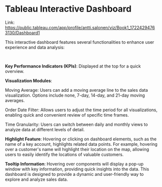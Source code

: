 # Tableau Interactive Dashboard

Link: https://public.tableau.com/app/profile/antti.salonen/viz/Book1_17224294763130/Dashboard1

This interactive dashboard features several functionalities to enhance user experience and data analysis:

<br>

**Key Performance Indicators (KPIs)**: Displayed at the top for a quick overview.

**Visualization Modules**:

Moving Average: Users can add a moving average line to the sales data  visualization. Options include none, 7-day, 14-day, and 21-day moving        averages.

Order Date Filter: Allows users to adjust the time period for all visualizations, enabling quick and convenient review of specific time frames.

Time Granularity: Users can switch between daily and monthly views to analyze data at different levels of detail.

**Highlight Feature**:
Hovering or clicking on dashboard elements, such as the name of a key account, highlights related data points. For example, hovering over a customer's name will highlight their location on the map, allowing users to easily identify the locations of valuable customers.

**Tooltip Information**: Hovering over components will display a pop-up window with key information, providing quick insights into the data.
This dashboard is designed to provide a dynamic and user-friendly way to explore and analyze sales data.

